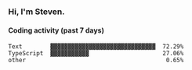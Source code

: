 ### Hi, I'm Steven.

#### Coding activity (past 7 days)
```
Text        ▓▓▓▓▓▓▓▓▓▓▓▓▓▓▓▓▓▓▓▓▓▓▓▓▓▓▓▓▓▓  72.29%
TypeScript  ▓▓▓▓▓▓▓▓▓▓▓                     27.06%
other                                        0.65%
```
